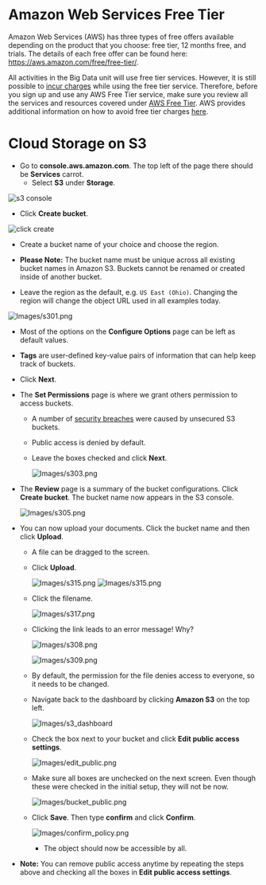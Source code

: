 # Amazon Web Services Free Tier
Amazon Web Services (AWS) has three types of free offers available depending on the product that you choose: free tier, 12 months free, and trials. The details of each free offer can be found here: https://aws.amazon.com/free/free-tier/.

All activities in the Big Data unit will use free tier services. However, it is still possible to [incur charges](https://aws.amazon.com/getting-started/hands-on/control-your-costs-free-tier-budgets/) while using the free tier service. Therefore, before you sign up and use any AWS Free Tier service, make sure you review all the services and resources covered under [AWS Free Tier](https://aws.amazon.com/free/). AWS provides additional information on how to avoid free tier charges [here](https://aws.amazon.com/getting-started/hands-on/control-your-costs-free-tier-budgets/).


# Cloud Storage on S3

* Go to **console.aws.amazon.com**. The top left of the page there should be **Services** carrot.
  * Select **S3** under **Storage**.

![s3 console](Images/S3-1.PNG)

* Click **Create bucket**.

![click create](Images/S3-2.png)

* Create a bucket name of your choice and choose the region.

* **Please Note:** The bucket name must be unique across all existing bucket names in Amazon S3. Buckets cannot be renamed or created inside of another bucket.

* Leave the region as the default, e.g. `US East (Ohio)`. Changing the region will change the object URL used in all examples today.

![Images/s301.png](Images/S3-3.png)

* Most of the options on the **Configure Options** page can be left as default values.

* **Tags** are user-defined key-value pairs of information that can help keep track of buckets.

* Click **Next**.

* The **Set Permissions** page is where we grant others permission to access buckets.

  * A number of [security breaches](https://securityboulevard.com/2018/01/leaky-buckets-10-worst-amazon-s3-breaches/) were caused by unsecured S3 buckets.
  
  * Public access is denied by default.

  * Leave the boxes checked and click **Next**.

    ![Images/s303.png](Images/s303.png)

* The **Review** page is a summary of the bucket configurations. Click **Create bucket**. The bucket name now appears in the S3 console.

    ![Images/s305.png](Images/s305.png)

* You can now upload your documents. Click the bucket name and then click **Upload**.

  * A file can be dragged to the screen.

  * Click **Upload**.

    ![Images/s315.png](Images/S3-4.png)
    ![Images/s315.png](Images/S3-5.png)

  * Click the filename.

    ![Images/s317.png](Images/S3-6.png)

  * Clicking the link leads to an error message! Why?

    ![Images/s308.png](Images/s308.png)

    ![Images/s309.png](Images/s309.png)

  * By default, the permission for the file denies access to everyone, so it needs to be changed.

  * Navigate back to the dashboard by clicking **Amazon S3** on the top left.

    ![Images/s3_dashboard](Images/S3-7.png)

  * Check the box next to your bucket and click **Edit public access settings**.

    ![Images/edit_public.png](Images/S3-8.png)

  * Make sure all boxes are unchecked on the next screen. Even though these were checked in the initial setup, they will not be now.

    ![Images/bucket_public.png](Images/bucket_policy.png)

  * Click **Save**. Then type **confirm** and click **Confirm**.

    ![Images/confirm_policy.png](Images/confirm_policy.png)

    * The object should now be accessible by all.


* **Note:** You can remove public access anytime by repeating the steps above and checking all the boxes in **Edit public access settings**.
